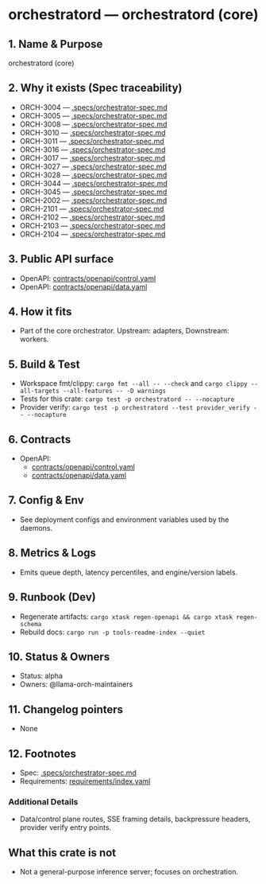 # orchestratord — orchestratord (core)

## 1. Name & Purpose

orchestratord (core)

## 2. Why it exists (Spec traceability)

- ORCH-3004 — [.specs/orchestrator-spec.md](../.specs/orchestrator-spec.md#orch-3004)
- ORCH-3005 — [.specs/orchestrator-spec.md](../.specs/orchestrator-spec.md#orch-3005)
- ORCH-3008 — [.specs/orchestrator-spec.md](../.specs/orchestrator-spec.md#orch-3008)
- ORCH-3010 — [.specs/orchestrator-spec.md](../.specs/orchestrator-spec.md#orch-3010)
- ORCH-3011 — [.specs/orchestrator-spec.md](../.specs/orchestrator-spec.md#orch-3011)
- ORCH-3016 — [.specs/orchestrator-spec.md](../.specs/orchestrator-spec.md#orch-3016)
- ORCH-3017 — [.specs/orchestrator-spec.md](../.specs/orchestrator-spec.md#orch-3017)
- ORCH-3027 — [.specs/orchestrator-spec.md](../.specs/orchestrator-spec.md#orch-3027)
- ORCH-3028 — [.specs/orchestrator-spec.md](../.specs/orchestrator-spec.md#orch-3028)
- ORCH-3044 — [.specs/orchestrator-spec.md](../.specs/orchestrator-spec.md#orch-3044)
- ORCH-3045 — [.specs/orchestrator-spec.md](../.specs/orchestrator-spec.md#orch-3045)
- ORCH-2002 — [.specs/orchestrator-spec.md](../.specs/orchestrator-spec.md#orch-2002)
- ORCH-2101 — [.specs/orchestrator-spec.md](../.specs/orchestrator-spec.md#orch-2101)
- ORCH-2102 — [.specs/orchestrator-spec.md](../.specs/orchestrator-spec.md#orch-2102)
- ORCH-2103 — [.specs/orchestrator-spec.md](../.specs/orchestrator-spec.md#orch-2103)
- ORCH-2104 — [.specs/orchestrator-spec.md](../.specs/orchestrator-spec.md#orch-2104)

## 3. Public API surface

- OpenAPI: [contracts/openapi/control.yaml](../contracts/openapi/control.yaml)
- OpenAPI: [contracts/openapi/data.yaml](../contracts/openapi/data.yaml)

## 4. How it fits

- Part of the core orchestrator. Upstream: adapters, Downstream: workers.

## 5. Build & Test

- Workspace fmt/clippy: `cargo fmt --all -- --check` and `cargo clippy --all-targets --all-features
-- -D warnings`
- Tests for this crate: `cargo test -p orchestratord -- --nocapture`
- Provider verify: `cargo test -p orchestratord --test provider_verify -- --nocapture`

## 6. Contracts

- OpenAPI:
  - [contracts/openapi/control.yaml](../contracts/openapi/control.yaml)
  - [contracts/openapi/data.yaml](../contracts/openapi/data.yaml)

## 7. Config & Env

- See deployment configs and environment variables used by the daemons.

## 8. Metrics & Logs

- Emits queue depth, latency percentiles, and engine/version labels.

## 9. Runbook (Dev)

- Regenerate artifacts: `cargo xtask regen-openapi && cargo xtask regen-schema`
- Rebuild docs: `cargo run -p tools-readme-index --quiet`

## 10. Status & Owners

- Status: alpha
- Owners: @llama-orch-maintainers

## 11. Changelog pointers

- None

## 12. Footnotes

- Spec: [.specs/orchestrator-spec.md](../.specs/orchestrator-spec.md)
- Requirements: [requirements/index.yaml](../requirements/index.yaml)

### Additional Details

- Data/control plane routes, SSE framing details, backpressure headers, provider verify entry
points.

## What this crate is not

- Not a general-purpose inference server; focuses on orchestration.
